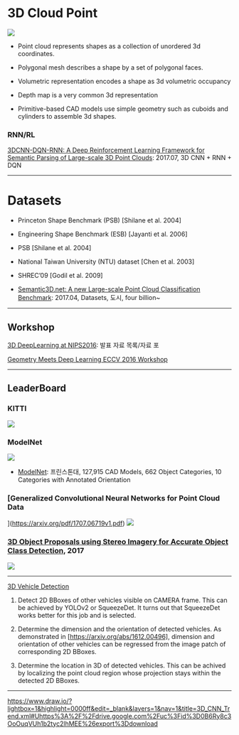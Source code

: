 # 3D Cloud Point 


![](https://i.imgur.com/OPatJnW.png)

- Point cloud represents shapes as a collection of unordered 3d coordinates.

- Polygonal mesh describes a shape by a set of polygonal faces.

- Volumetric representation encodes a shape as 3d volumetric occupancy

- Depth map is a very common 3d representation
- Primitive-based CAD models use simple geometry such as cuboids and cylinders to assemble 3d shapes.



### RNN/RL

[3DCNN-DQN-RNN: A Deep Reinforcement Learning Framework for Semantic Parsing of Large-scale 3D Point Clouds](https://arxiv.org/abs/1707.06783): 2017.07, 3D CNN + RNN + DQN

---

# Datasets
- Princeton Shape Benchmark (PSB) [Shilane et al. 2004] 

- Engineering Shape Benchmark (ESB) [Jayanti et al. 2006]

- PSB [Shilane et al. 2004]

- National Taiwan University (NTU) dataset [Chen et al. 2003] 

- SHREC’09 [Godil et al. 2009]

- [Semantic3D.net: A new Large-scale Point Cloud Classification Benchmark](https://arxiv.org/abs/1704.03847): 2017.04, Datasets, 도시, four billion~




---

## Workshop

[3D DeepLearning at NIPS2016](http://3ddl.cs.princeton.edu/2016/): 발표 자료 목록/자료 포

[Geometry Meets Deep Learning ECCV 2016 Workshop](https://sites.google.com/site/deepgeometry/)

---

## LeaderBoard

### KITTI
![](https://i.imgur.com/WZ7rb9q.png)

### ModelNet 
![](https://i.imgur.com/EZp7gs1.png)

- [ModelNet](http://modelnet.cs.princeton.edu/): 프린스톤대, 127,915 CAD Models, 662 Object Categories, 10 Categories with Annotated Orientation

### [Generalized Convolutional Neural Networks for Point Cloud Data](https://arxiv.org/pdf/1707.06719v1.pdf)
![](https://i.imgur.com/6oAJmnx.png)

### [3D Object Proposals using Stereo Imagery for Accurate Object Class Detection](https://arxiv.org/pdf/1608.07711.pdf), 2017
![](https://i.imgur.com/a0WmMQb.png)

---
[3D Vehicle Detection](https://experiencor.github.io/sdc_3d.html)

1. Detect 2D BBoxes of other vehicles visible on CAMERA frame. This can be achieved by YOLOv2 or SqueezeDet. It turns out that SqueezeDet works better for this job and is selected.

2. Determine the dimension and the orientation of detected vehicles. As demonstrated in [https://arxiv.org/abs/1612.00496], dimension and orientation of other vehicles can be regressed from the image patch of corresponding 2D BBoxes.

3. Determine the location in 3D of detected vehicles. This can be achived by localizing the point cloud region whose projection stays within the detected 2D BBoxes.


---

https://www.draw.io/?lightbox=1&highlight=0000ff&edit=_blank&layers=1&nav=1&title=3D_CNN_Trend.xml#Uhttps%3A%2F%2Fdrive.google.com%2Fuc%3Fid%3D0B6Ry8c3OoOuqVUh1b2tyc2lhMEE%26export%3Ddownload






